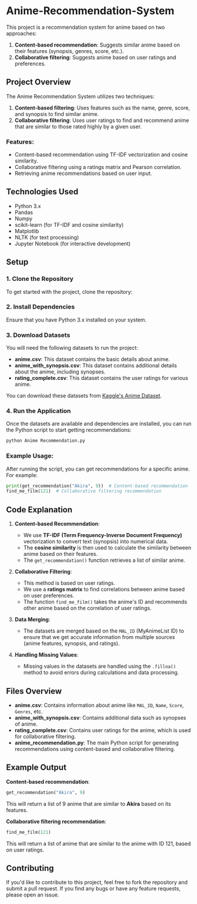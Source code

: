 # Anime-Recommendation-System


This project is a recommendation system for anime based on two approaches:
1. **Content-based recommendation**: Suggests similar anime based on their features (synopsis, genres, score, etc.).
2. **Collaborative filtering**: Suggests anime based on user ratings and preferences.

## Project Overview

The Anime Recommendation System utilizes two techniques:
1. **Content-based filtering**: Uses features such as the name, genre, score, and synopsis to find similar anime.
2. **Collaborative filtering**: Uses user ratings to find and recommend anime that are similar to those rated highly by a given user.

### Features:
- Content-based recommendation using TF-IDF vectorization and cosine similarity.
- Collaborative filtering using a ratings matrix and Pearson correlation.
- Retrieving anime recommendations based on user input.

## Technologies Used
- Python 3.x
- Pandas
- Numpy
- scikit-learn (for TF-IDF and cosine similarity)
- Matplotlib
- NLTK (for text processing)
- Jupyter Notebook (for interactive development)

## Setup

### 1. Clone the Repository
To get started with the project, clone the repository:


### 2. Install Dependencies
Ensure that you have Python 3.x installed on your system.


### 3. Download Datasets
You will need the following datasets to run the project:
- **anime.csv**: This dataset contains the basic details about anime.
- **anime_with_synopsis.csv**: This dataset contains additional details about the anime, including synopses.
- **rating_complete.csv**: This dataset contains the user ratings for various anime.

You can download these datasets from [Kaggle's Anime Dataset](https://www.kaggle.com/).

### 4. Run the Application
Once the datasets are available and dependencies are installed, you can run the Python script to start getting recommendations:

```bash
python Anime Recommendation.py
```

### Example Usage:
After running the script, you can get recommendations for a specific anime. For example:
```python
print(get_recommendation("Akira", 9))  # Content-based recommendation
find_me_film(121)  # Collaborative filtering recommendation
```

## Code Explanation

1. **Content-based Recommendation**:
   - We use **TF-IDF (Term Frequency-Inverse Document Frequency)** vectorization to convert text (synopsis) into numerical data.
   - The **cosine similarity** is then used to calculate the similarity between anime based on their features.
   - The `get_recommendation()` function retrieves a list of similar anime.

2. **Collaborative Filtering**:
   - This method is based on user ratings.
   - We use a **ratings matrix** to find correlations between anime based on user preferences.
   - The function `find_me_film()` takes the anime's ID and recommends other anime based on the correlation of user ratings.

3. **Data Merging**:
   - The datasets are merged based on the `MAL_ID` (MyAnimeList ID) to ensure that we get accurate information from multiple sources (anime features, synopsis, and ratings).

4. **Handling Missing Values**:
   - Missing values in the datasets are handled using the `.fillna()` method to avoid errors during calculations and data processing.

## Files Overview

- **anime.csv**: Contains information about anime like `MAL_ID`, `Name`, `Score`, `Genres`, etc.
- **anime_with_synopsis.csv**: Contains additional data such as synopses of anime.
- **rating_complete.csv**: Contains user ratings for the anime, which is used for collaborative filtering.
- **anime_recommendation.py**: The main Python script for generating recommendations using content-based and collaborative filtering.

## Example Output

**Content-based recommendation**:
```python
get_recommendation("Akira", 9)
```
This will return a list of 9 anime that are similar to **Akira** based on its features.

**Collaborative filtering recommendation**:
```python
find_me_film(121)
```
This will return a list of anime that are similar to the anime with ID 121, based on user ratings.

## Contributing

If you'd like to contribute to this project, feel free to fork the repository and submit a pull request. If you find any bugs or have any feature requests, please open an issue.
